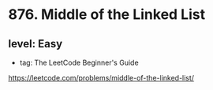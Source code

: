 # 876. Middle of the Linked List
## level: Easy

- tag: The LeetCode Beginner's Guide

https://leetcode.com/problems/middle-of-the-linked-list/
